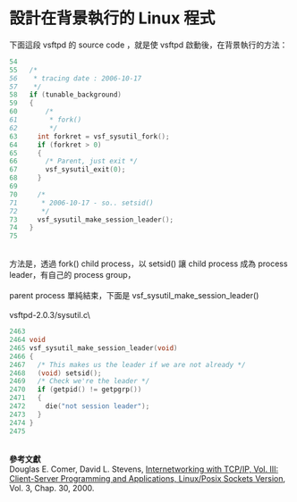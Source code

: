 # 設計在背景執行的 Linux 程式

下面這段 vsftpd 的 source code ，就是使 vsftpd 啟動後，在背景執行的方法：

```c
54
55   /*
56    * tracing date : 2006-10-17
57    */
58   if (tunable_background)
59   {
60       /*
61        * fork()
62        */
63     int forkret = vsf_sysutil_fork();
64     if (forkret > 0)
65     {
66       /* Parent, just exit */
67       vsf_sysutil_exit(0);
68     }
69
70     /*
71      * 2006-10-17 - so.. setsid()
72      */
73     vsf_sysutil_make_session_leader();
74   }
75
```

\
方法是，透過 fork() child process，以 setsid() 讓 child process 成為 process leader，有自己的 process group，\
\
parent process 單純結束，下面是 vsf\_sysutil\_make\_session\_leader() \
\
vsftpd-2.0.3/sysutil.c\


```c
2463
2464 void
2465 vsf_sysutil_make_session_leader(void)
2466 {
2467   /* This makes us the leader if we are not already */
2468   (void) setsid();
2469   /* Check we're the leader */
2470   if (getpid() != getpgrp())
2471   {
2472     die("not session leader");
2473   }
2474 }
2475
```

\
**參考文獻**\
Douglas E. Comer, David L. Stevens, [Internetworking with TCP/IP, Vol. III: Client-Server Programming and Applications, Linux/Posix Sockets Version](https://web.archive.org/web/20200306075259/http://www.amazon.com/gp/product/0130320714/ref=as\_li\_tf\_tl?ie=UTF8\&camp=1789\&creative=9325\&creativeASIN=0130320714\&linkCode=as2\&tag=apla0fb9-20), Vol. 3, Chap. 30, 2000.
